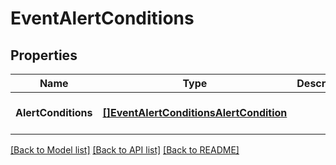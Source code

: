 # EventAlertConditions

## Properties
Name | Type | Description | Notes
------------ | ------------- | ------------- | -------------
**AlertConditions** | [**[]EventAlertConditionsAlertCondition**](EventAlertConditionsAlert-Condition.md) |  | [optional] [default to null]

[[Back to Model list]](../README.md#documentation-for-models) [[Back to API list]](../README.md#documentation-for-api-endpoints) [[Back to README]](../README.md)


